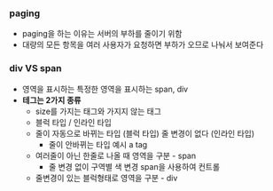 ### paging 
* paging을 하는 이유는 서버의 부하를 줄이기 위함
* 대량의 모든 항목을 여러 사용자가 요청하면 부하가 오므로 나눠서 보여준다
### div VS span
* 영역을 표시하는 특정한 영역을 표시하는 span, div
* **테그는 2가지 종류** 
  * size를 가지는 태그와 가지지 않는 태그
  * 블럭 타입 / 인라인 타입
  * 줄이 자동으로 바뀌는 타입 (블럭 타입) 줄 변경이 없다 (인라인 타입) 
     * 줄이 안바뀌는 타입 예시 a tag
  * 여러줄이 아닌 한줄로 나올 때 영역을 구분 - span 
    * 줄 변경 없이 구역별 색 변경 span을 사용하여 컨트롤
  * 줄변경이 있는 블럭형태로 영역을 구분 - div
